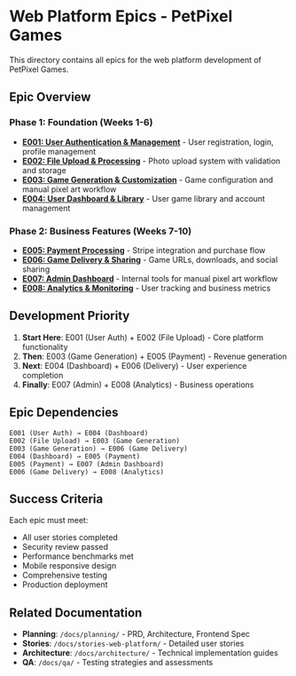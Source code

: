 # Web Platform Epics - PetPixel Games

This directory contains all epics for the web platform development of PetPixel Games.

## Epic Overview

### Phase 1: Foundation (Weeks 1-6)
- **[E001: User Authentication & Management](./epic-e001-user-auth.md)** - User registration, login, profile management
- **[E002: File Upload & Processing](./epic-e002-file-upload.md)** - Photo upload system with validation and storage
- **[E003: Game Generation & Customization](./epic-e003-game-generation.md)** - Game configuration and manual pixel art workflow
- **[E004: User Dashboard & Library](./epic-e004-user-dashboard.md)** - User game library and account management

### Phase 2: Business Features (Weeks 7-10)
- **[E005: Payment Processing](./epic-e005-payment-processing.md)** - Stripe integration and purchase flow
- **[E006: Game Delivery & Sharing](./epic-e006-game-delivery.md)** - Game URLs, downloads, and social sharing
- **[E007: Admin Dashboard](./epic-e007-admin-dashboard.md)** - Internal tools for manual pixel art workflow
- **[E008: Analytics & Monitoring](./epic-e008-analytics-monitoring.md)** - User tracking and business metrics

## Development Priority

1. **Start Here**: E001 (User Auth) + E002 (File Upload) - Core platform functionality
2. **Then**: E003 (Game Generation) + E005 (Payment) - Revenue generation
3. **Next**: E004 (Dashboard) + E006 (Delivery) - User experience completion
4. **Finally**: E007 (Admin) + E008 (Analytics) - Business operations

## Epic Dependencies

```
E001 (User Auth) → E004 (Dashboard)
E002 (File Upload) → E003 (Game Generation)
E003 (Game Generation) → E006 (Game Delivery)
E004 (Dashboard) → E005 (Payment)
E005 (Payment) → E007 (Admin Dashboard)
E006 (Game Delivery) → E008 (Analytics)
```

## Success Criteria

Each epic must meet:
- All user stories completed
- Security review passed
- Performance benchmarks met
- Mobile responsive design
- Comprehensive testing
- Production deployment

## Related Documentation

- **Planning**: `/docs/planning/` - PRD, Architecture, Frontend Spec
- **Stories**: `/docs/stories-web-platform/` - Detailed user stories
- **Architecture**: `/docs/architecture/` - Technical implementation guides
- **QA**: `/docs/qa/` - Testing strategies and assessments